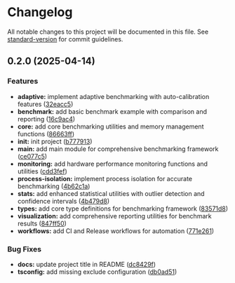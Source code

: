 # Changelog

All notable changes to this project will be documented in this file. See [standard-version](https://github.com/conventional-changelog/standard-version) for commit guidelines.

## 0.2.0 (2025-04-14)


### Features

* **adaptive:** implement adaptive benchmarking with auto-calibration features ([32eacc5](https://github.com/fuzzy-st/results/commit/32eacc51293e0f5827bd777150079da4f53c5e65))
* **benchmark:** add basic benchmark example with comparison and reporting ([16c9ac4](https://github.com/fuzzy-st/results/commit/16c9ac45f4cd77c561b4e963da80d137609fe4ec))
* **core:** add core benchmarking utilities and memory management functions ([86663ff](https://github.com/fuzzy-st/results/commit/86663ff6889f2ce1c7d901576aa4cda258835305))
* **init:** init project ([b777913](https://github.com/fuzzy-st/results/commit/b7779136988b05939dee44f797a93bf81d84b0d8))
* **main:** add main module for comprehensive benchmarking framework ([ce077c5](https://github.com/fuzzy-st/results/commit/ce077c59c079d2ea2ce98d66f4d1f52b7331de10))
* **monitoring:** add hardware performance monitoring functions and utilities ([cdd3fef](https://github.com/fuzzy-st/results/commit/cdd3fefeca06944f66811c445b0d59f4dc45d9ac))
* **process-isolation:** implement process isolation for accurate benchmarking ([4b62c1a](https://github.com/fuzzy-st/results/commit/4b62c1a286519baf4a1b8bde07e887b1fd8913ec))
* **stats:** add enhanced statistical utilities with outlier detection and confidence intervals ([4b479d8](https://github.com/fuzzy-st/results/commit/4b479d8b53d1837f7bb485c9185b93c964ee288e))
* **types:** add core type definitions for benchmarking framework ([83571d8](https://github.com/fuzzy-st/results/commit/83571d8da7f73ab3c68f1f43841a571a2c864817))
* **visualization:** add comprehensive reporting utilities for benchmark results ([847ff50](https://github.com/fuzzy-st/results/commit/847ff50f8d71f6603c897d56a33f5559fed62951))
* **workflows:** add CI and Release workflows for automation ([771e261](https://github.com/fuzzy-st/results/commit/771e2613b9ca718386e7d41640965acdb79d7f1b))


### Bug Fixes

* **docs:** update project title in README ([dc8429f](https://github.com/fuzzy-st/results/commit/dc8429f06be02d7b26dfa618e48a640f5dcaab92))
* **tsconfig:** add missing exclude configuration ([db0ad51](https://github.com/fuzzy-st/results/commit/db0ad516792ee66b870aa1216fe00456edfa8bd2))
